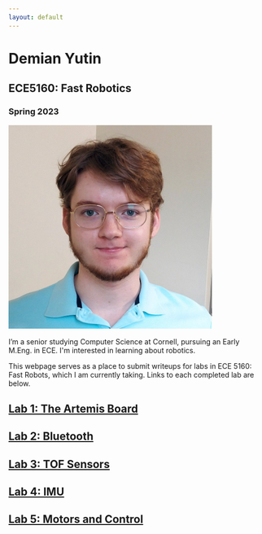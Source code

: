 ```yaml
---
layout: default
---
```


# Demian Yutin

## ECE5160: Fast Robotics
### Spring 2023

<img src="img/demian_yutin_photo.jpg" width="400">

I’m a senior studying Computer Science at Cornell, pursuing an Early M.Eng. in ECE. I'm interested in learning about robotics.

This webpage serves as a place to submit writeups for labs in ECE 5160: Fast Robots, which I am currently taking. Links to each completed lab are below.

## [Lab 1: The Artemis Board](labs/Lab-1)
## [Lab 2: Bluetooth](labs/Lab-2)
## [Lab 3: TOF Sensors](labs/Lab-3)
## [Lab 4: IMU](labs/Lab-4)
## [Lab 5: Motors and Control](labs/Lab-5)